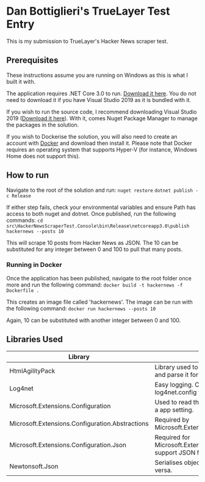 # Dan Bottiglieri's TrueLayer Test Entry

This is my submission to TrueLayer's Hacker News scraper test. 

## Prerequisites

These instructions assume you are running on Windows as this is what I built it with.

The application requires .NET Core 3.0 to run. [Download it here]([https://dotnet.microsoft.com/download/dotnet-core/3.0](https://dotnet.microsoft.com/download/dotnet-core/3.0)). You do not need to download it if you have Visual Studio 2019 as it is bundled with it.

If you wish to run the source code, I recommend downloading Visual Studio 2019 ([Download it here]([https://visualstudio.microsoft.com/downloads/](https://visualstudio.microsoft.com/downloads/))). With it, comes Nuget Package Manager to manage the packages in the solution.

If you wish to Dockerise the solution, you will also need to create an account with [Docker](https://www.docker.com) and download then install it. Please note that Docker requires an operating system that supports Hyper-V (for instance, Windows Home does not support this).

## How to run

Navigate to the root of the solution and run:
`nuget restore`
`dotnet publish -c Release`

If either step fails, check your environmental variables and ensure Path has access to both nuget and dotnet.
Once published, run the following commands:
`cd src\HackerNewsScraperTest.Console\bin\Release\netcoreapp3.0\publish`
`hackernews --posts 10`

This will scrape 10 posts from Hacker News as JSON. The 10 can be substituted for any integer between 0 and 100 to pull that many posts.

### Running in Docker

Once the application has been published, navigate to the root folder once more and run the following command:
`docker build -t hackernews -f Dockerfile .`

This creates an image file called 'hackernews'. The image can be run with the following command:
`docker run hackernews --posts 10`

Again, 10 can be substituted with another integer between 0 and 100.

## Libraries Used
|Library                                         |Use                                  
|------------------------------------------------|---------------------------------------------------------------------------------
|HtmlAgilityPack                                 |Library used to read HTML from the site and parse it for the content of interest.    
|Log4net                                         |Easy logging. Can be configured via the log4net.config file.
|Microsoft.Extensions.Configuration              |Used to read the appsettings.json file for a app setting.  
|Microsoft.Extensions.Configuration.Abstractions |Required by Microsoft.Extensions.Configuration.Json.   
|Microsoft.Extensions.Configuration.Json         |Required for Microsoft.Extensions.Configuration to support JSON files.       
|Newtonsoft.Json                                 |Serialises objects into JSON and vice versa.   